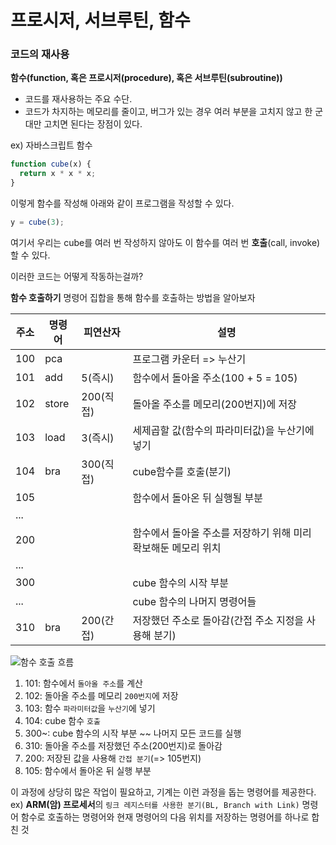 # 프로시저, 서브루틴, 함수

### 코드의 재사용

**함수(function, 혹은 프로시저(procedure), 혹은 서브루틴(subroutine))**

- 코드를 재사용하는 주요 수단.
- 코드가 차지하는 메모리를 줄이고, 버그가 있는 경우 여러 부분을 고치지 않고 한 군대만 고치면 된다는 장점이 있다.

ex) 자바스크립트 함수

```javascript
function cube(x) {
  return x * x * x;
}
```

이렇게 함수를 작성해 아래와 같이 프로그램을 작성할 수 있다.

```javascript
y = cube(3);
```

여기서 우리는 cube를 여러 번 작성하지 않아도 이 함수를 여러 번 **호출**(call, invoke)할 수 있다.

이러한 코드는 어떻게 작동하는걸까?
<br />

**함수 호출하기**
명령어 집합을 통해 함수를 호출하는 방법을 알아보자

| 주소 | 명령어 | 피연산자  | 설명                                                           |
| ---- | ------ | --------- | -------------------------------------------------------------- |
| 100  | pca    |           | 프로그램 카운터 => 누산기                                      |
| 101  | add    | 5(즉시)   | 함수에서 돌아올 주소(100 + 5 = 105)                            |
| 102  | store  | 200(직접) | 돌아올 주소를 메모리(200번지)에 저장                           |
| 103  | load   | 3(즉시)   | 세제곱할 값(함수의 파라미터값)을 누산기에 넣기                 |
| 104  | bra    | 300(직접) | cube함수를 호출(분기)                                          |
| 105  |        |           | 함수에서 돌아온 뒤 실행될 부분                                 |
| ...  |        |           |                                                                |
| 200  |        |           | 함수에서 돌아올 주소를 저장하기 위해 미리 확보해둔 메모리 위치 |
| ...  |        |           |                                                                |
| 300  |        |           | cube 함수의 시작 부분                                          |
| ...  |        |           | cube 함수의 나머지 명령어들                                    |
| 310  | bra    | 200(간접) | 저장했던 주소로 돌아감(간접 주소 지정을 사용해 분기)           |

![함수 호출 흐름](https://cdn.discordapp.com/attachments/879215554379018243/985184912686587935/IMG_9622.png)

1. 101: 함수에서 `돌아올 주소`를 계산
2. 102: 돌아올 주소를 메모리 `200번지`에 저장
3. 103: 함수 `파라미터값`을 `누산기`에 넣기
4. 104: cube 함수 `호출`
5. 300~: cube 함수의 시작 부분 ~~ 나머지 모든 코드를 실행
6. 310: 돌아올 주소를 저장했던 주소(200번지)로 돌아감
7. 200: 저장된 값을 사용해 `간접 분기`(=> 105번지)
8. 105: 함수에서 돌아온 뒤 실행 부분
   <br />

이 과정에 상당히 많은 작업이 필요하고, 기계는 이런 과정을 돕는 명령어를 제공한다.
ex) **ARM(암) 프로세서**의 `링크 레지스터를 사용한 분기(BL, Branch with Link)` 명령어
함수로 호출하는 명령어와 현재 명령어의 다음 위치를 저장하는 명령어를 하나로 합친 것
